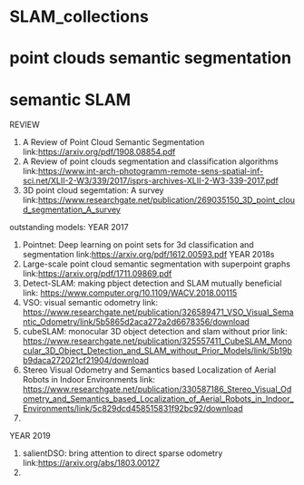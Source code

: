 # SLAM_collections
# point clouds semantic segmentation
# semantic SLAM
REVIEW
1. A Review of Point Cloud Semantic Segmentation
link:https://arxiv.org/pdf/1908.08854.pdf
2. A Review of point clouds segmentation and classification algorithms
link:https://www.int-arch-photogramm-remote-sens-spatial-inf-sci.net/XLII-2-W3/339/2017/isprs-archives-XLII-2-W3-339-2017.pdf
3. 3D point cloud segemtation: A survey
link:https://www.researchgate.net/publication/269035150_3D_point_cloud_segmentation_A_survey

outstanding models:
YEAR 2017
1. Pointnet: Deep learning on point sets for 3d classification and segmentation
link:https://arxiv.org/pdf/1612.00593.pdf
YEAR 2018s
2. Large-scale point cloud semantic segmentation with superpoint graphs
link:https://arxiv.org/pdf/1711.09869.pdf
3. Detect-SLAM: making pbject detection and SLAM mutually beneficial 
link: https://www.computer.org/10.1109/WACV.2018.00115
4. VSO: visual semantic odometry
link: https://www.researchgate.net/publication/326589471_VSO_Visual_Semantic_Odometry/link/5b5865d2aca272a2d6678356/download
5. cubeSLAM: monocular 3D object detection and slam without prior
link: https://www.researchgate.net/publication/325557411_CubeSLAM_Monocular_3D_Object_Detection_and_SLAM_without_Prior_Models/link/5b19bb9daca272021cf21904/download
6. Stereo Visual Odometry and Semantics based Localization of Aerial Robots in Indoor Environments
link: https://www.researchgate.net/publication/330587186_Stereo_Visual_Odometry_and_Semantics_based_Localization_of_Aerial_Robots_in_Indoor_Environments/link/5c829dcd458515831f92bc92/download
7. 
YEAR 2019
1. salientDSO: bring attention to direct sparse odometry
link:https://arxiv.org/abs/1803.00127
2. 